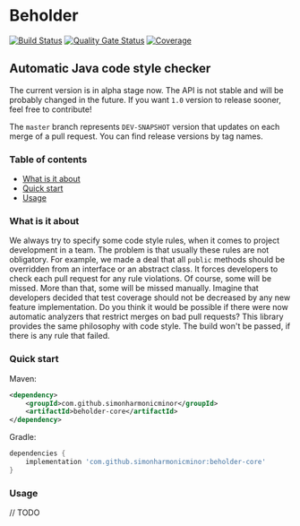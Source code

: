 # Beholder
[![Build Status](https://travis-ci.com/SimonHarmonicMinor/beholder-core.svg?branch=master)](https://travis-ci.com/SimonHarmonicMinor/beholder-core)
[![Quality Gate Status](https://sonarcloud.io/api/project_badges/measure?project=SimonHarmonicMinor_beholder-core&metric=alert_status)](https://sonarcloud.io/dashboard?id=SimonHarmonicMinor_beholder-core)
[![Coverage](https://sonarcloud.io/api/project_badges/measure?project=SimonHarmonicMinor_beholder-core&metric=coverage)](https://sonarcloud.io/dashboard?id=SimonHarmonicMinor_beholder-core)
## Automatic Java code style checker
The current version is in alpha stage now. 
The API is not stable and will be probably changed in the future.
If you want `1.0` version to release sooner, feel free to contribute!

The `master` branch represents `DEV-SNAPSHOT` version that updates on each merge of a pull request.
You can find release versions by tag names.

### Table of contents
* [What is it about](#what-is-it-about)
* [Quick start](#quick-start)
* [Usage](#usage)

### What is it about
We always try to specify some code style rules, when it comes to project development in a team.
The problem is that usually these rules are not obligatory. 
For example, we made a deal that all `public` methods should be overridden from an interface or
an abstract class. 
It forces developers to check each pull request for any rule violations. 
Of course, some will be missed. More than that, some will be missed manually.
Imagine that developers decided that test coverage should not be decreased by any new feature implementation.
Do you think it would be possible if there were now automatic analyzers that restrict merges on bad pull requests?
This library provides the same philosophy with code style. 
The build won't be passed, if there is any rule that failed. 

### Quick start
Maven:
```xml
<dependency>
    <groupId>com.github.simonharmonicminor</groupId>
    <artifactId>beholder-core</artifactId>
</dependency>
```

Gradle:
```groovy
dependencies {
    implementation 'com.github.simonharmonicminor:beholder-core' 
}
```

### Usage
// TODO